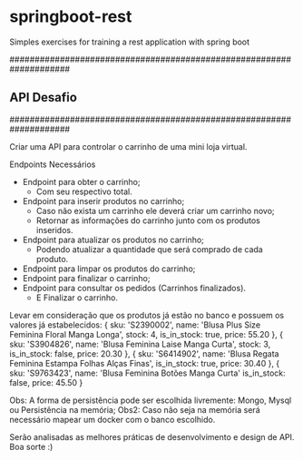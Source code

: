 # springboot-rest
Simples exercises for training a rest application with spring boot


####################################################################
##                      API Desafio                               ##
####################################################################

Criar uma API para controlar o carrinho de uma mini loja virtual.

Endpoints Necessários
  - Endpoint para obter o carrinho;
    - Com seu respectivo total.
  - Endpoint para inserir produtos no carrinho;
    - Caso não exista um carrinho ele deverá criar um carrinho novo;
    - Retornar as informações do carrinho junto com os produtos inseridos.
  - Endpoint para atualizar os produtos no carrinho;
    - Podendo atualizar a quantidade que será comprado de cada produto.
  - Endpoint para limpar os produtos do carrinho;
  - Endpoint para finalizar o carrinho;
  - Endpoint para consultar os pedidos (Carrinhos finalizados).
    - E Finalizar o carrinho.

Levar em consideração que os produtos já estão no banco e possuem os valores já estabelecidos:
{
  sku: 'S2390002',
  name: 'Blusa Plus Size Feminina Floral Manga Longa',
  stock: 4,
  is_in_stock: true,
  price: 55.20
}, {
  sku: 'S3904826',
  name: 'Blusa Feminina Laise Manga Curta',
  stock: 3,
  is_in_stock: false,
  price: 20.30
}, {
  sku: 'S6414902',
  name: 'Blusa Regata Feminina Estampa Folhas Alças Finas',
  is_in_stock: true,
  price: 30.40
}, {
  sku: 'S9763423',
  name: 'Blusa Feminina Botões Manga Curta'
  is_in_stock: false,
  price: 45.50
}

Obs: A forma de persistência pode ser escolhida livremente: Mongo, Mysql ou Persistência na memória;
Obs2: Caso não seja na memória será necessário mapear um docker com o banco escolhido.

Serão analisadas as melhores práticas de desenvolvimento e design de API.
Boa sorte :)
